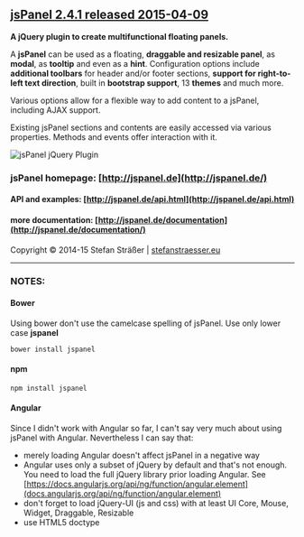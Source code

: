 ## [jsPanel 2.4.1 released 2015-04-09](#)

**A jQuery plugin to create multifunctional floating panels.**

A **jsPanel** can be used as a floating, **draggable and resizable panel**, as **modal**, as **tooltip** and even as a **hint**.
Configuration options include **additional toolbars** for header and/or footer sections, **support for right-to-left text direction**,
built in **bootstrap support**, 13 **themes** and much more.

Various options allow for a flexible way to add content to a jsPanel, including AJAX support.

Existing jsPanel sections and contents are easily accessed via various properties. Methods and events offer interaction with it.

![jsPanel jQuery Plugin](https://github.com/Flyer53/jsPanel/raw/master/jsPanel-comp.png)

### jsPanel homepage: [http://jspanel.de](http://jspanel.de/)

#### API and examples: [http://jspanel.de/api.html](http://jspanel.de/api.html)

#### more documentation: [http://jspanel.de/documentation](http://jspanel.de/documentation/)

Copyright &copy; 2014-15 Stefan Sträßer | [stefanstraesser.eu](http://stefanstraesser.eu)

---

### NOTES:

#### Bower
Using bower don't use the camelcase spelling of jsPanel. Use only lower case **jspanel**

`bower install jspanel`

#### npm

`npm install jspanel`

#### Angular
Since I didn't work with Angular so far, I can't say very much about using jsPanel with Angular. Nevertheless I can say that:

+ merely loading Angular doesn't affect jsPanel in a negative way
+ Angular uses only a subset of jQuery by default and that's not enough. You need to load the full jQuery library prior loading Angular. See [https://docs.angularjs.org/api/ng/function/angular.element](docs.angularjs.org/api/ng/function/angular.element)
+ don't forget to load jQuery-UI (js and css) with at least UI Core, Mouse, Widget, Draggable, Resizable
+ use HTML5 doctype